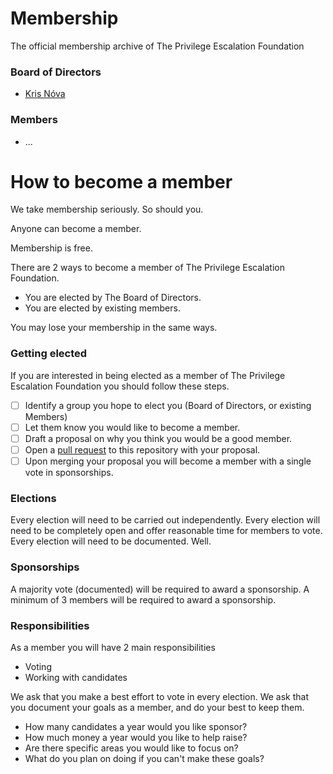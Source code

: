# Membership

The official membership archive of The Privilege Escalation Foundation

### Board of Directors 

 - [Kris Nóva](https://github.com/kris-nova)

### Members

 - ...

# How to become a member

We take membership seriously. So should you.

Anyone can become a member.

Membership is free.

There are 2 ways to become a member of The Privilege Escalation Foundation.

 - You are elected by The Board of Directors.
 - You are elected by existing members. 

You may lose your membership in the same ways. 

### Getting elected 

If you are interested in being elected as a member of The Privilege Escalation Foundation you should follow these steps.

 - [ ] Identify a group you hope to elect you (Board of Directors, or existing Members)
 - [ ] Let them know you would like to become a member.
 - [ ] Draft a proposal on why you think you would be a good member. 
 - [ ] Open a [pull request](https://github.com/privilegeescalation/membership/pulls) to this repository with your proposal.
 - [ ] Upon merging your proposal you will become a member with a single vote in sponsorships.

### Elections

Every election will need to be carried out independently.
Every election will need to be completely open and offer reasonable time for members to vote.
Every election will need to be documented. Well.

### Sponsorships 

A majority vote (documented) will be required to award a sponsorship. 
A minimum of 3 members will be required to award a sponsorship.

### Responsibilities 

As a member you will have 2 main responsibilities

 - Voting
 - Working with candidates 

We ask that you make a best effort to vote in every election.
We ask that you document your goals as a member, and do your best to keep them.

 - How many candidates a year would you like sponsor?
 - How much money a year would you like to help raise? 
 - Are there specific areas you would like to focus on?
 - What do you plan on doing if you can't make these goals?
